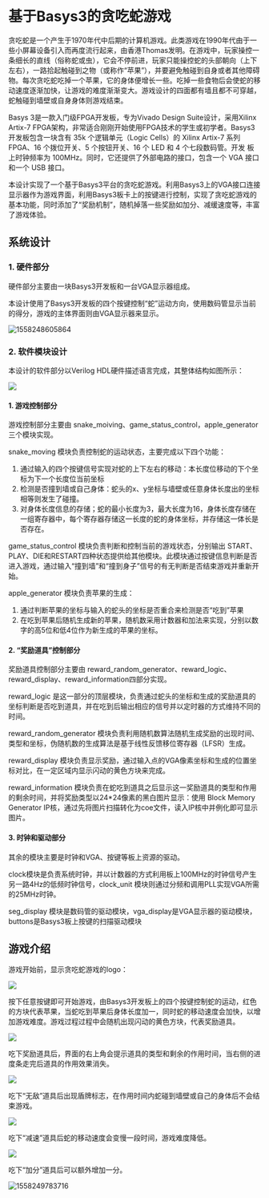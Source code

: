 # 基于Basys3的贪吃蛇游戏

贪吃蛇是一个产生于1970年代中后期的计算机游戏。此类游戏在1990年代由于一些小屏幕设备引入而再度流行起来，由香港Thomas发明。在游戏中，玩家操控一条细长的直线（俗称蛇或虫），它会不停前进，玩家只能操控蛇的头部朝向（上下左右），一路拾起触碰到之物（或称作“苹果”），并要避免触碰到自身或者其他障碍物。每次贪吃蛇吃掉一个苹果，它的身体便增长一些。吃掉一些食物后会使蛇的移动速度逐渐加快，让游戏的难度渐渐变大。游戏设计的四面都有墙且都不可穿越，蛇触碰到墙壁或自身身体则游戏结束。

Basys 3是一款入门级FPGA开发板，专为Vivado Design Suite设计，采用Xilinx Artix-7 FPGA架构，非常适合刚刚开始使用FPGA技术的学生或初学者。Basys3 开发板包含一块含有 35k 个逻辑单元（Logic Cells）的 Xilinx Artix-7 系列 FPGA、16 个拨位开关、5 个按钮开关、16 个 LED 和 4 个七段数码管。开发 板上时钟频率为 100MHz。同时，它还提供了外部电路的接口，包含一个 VGA 接口和一个 USB 接口。

本设计实现了一个基于Basys3平台的贪吃蛇游戏。利用Basys3上的VGA接口连接显示器作为游戏界面，利用Basys3板卡上的按键进行控制，实现了贪吃蛇游戏的基本功能，同时添加了“奖励机制”，随机掉落一些奖励如加分、减缓速度等，丰富了游戏体验。

## 系统设计

### 1. 硬件部分

硬件部分主要由一块Basys3开发板和一台VGA显示器组成。

本设计使用了Basys3开发板的四个按键控制“蛇”运动方向，使用数码管显示当前的得分，游戏的主体界面则由VGA显示器来显示。

![1558248605864](C:\Users\Admin\Dropbox\Markdown\Assignments\1558248605864.png)

### 2. 软件模块设计

本设计的软件部分以Verilog HDL硬件描述语言完成，其整体结构如图所示：

![](https://picture-1256315926.cos.ap-shanghai.myqcloud.com/img/20190519133529.png)

#### 1. 游戏控制部分

游戏控制部分主要由 snake_moiving、game_status_control，apple_generator 三个模块实现。

snake_moving 模块负责控制蛇的运动状态，主要完成以下四个功能：

1. 通过输入的四个按键信号实现对蛇的上下左右的移动：本长度位移动的下个坐标为下一个长度位当前坐标
2. 检测是否撞到墙或自己身体：蛇头的x、y坐标与墙壁或任意身体长度出的坐标相等则发生了碰撞。
3. 对身体长度信息的存储；蛇的最小长度为3，最大长度为16，身体长度存储在一组寄存器中，每个寄存器存储这一长度的蛇的身体坐标，并存储这一体长是否存在。

game_status_control 模块负责判断和控制当前的游戏状态，分别输出 START、PLAY、DIE和RESTART四种状态提供给其他模块。此模块通过按键信息判断是否进入游戏，通过输入“撞到墙”和“撞到身子”信号的有无判断是否结束游戏并重新开始。

apple_generator 模块负责苹果的生成：

1. 通过判断苹果的坐标与输入的蛇头的坐标是否重合来检测是否“吃到”苹果
2. 在吃到苹果后随机生成新的苹果，随机数采用计数器和加法来实现，分别以数字的高5位和低4位作为新生成的苹果的坐标。

#### 2. “奖励道具”控制部分

奖励道具控制部分主要由 reward_random_generator、reward_logic、reward_display、reward_information四部分实现。

reward_logic 是这一部分的顶层模块，负责通过蛇头的坐标和生成的奖励道具的坐标判断是否吃到道具，并在吃到后输出相应的信号并以定时器的方式维持不同的时间。

reward_random_generator 模块负责利用随机数算法随机生成奖励的出现时间、类型和坐标，伪随机数的生成算法是基于线性反馈移位寄存器（LFSR）生成。

reward_display 模块负责显示奖励，通过输入点的VGA像素坐标和生成的位置坐标对比，在一定区域内显示闪动的黄色方块来完成。

reward_information 模块负责在蛇吃到道具之后显示这一奖励道具的类型和作用的剩余时间，并将奖励类型以24*24像素的黑白图片显示：使用 Block Memory Generator IP核，通过先将图片扫描转化为coe文件，读入IP核中并例化即可显示图片。

#### 3. 时钟和驱动部分

其余的模块主要是时钟和VGA、按键等板上资源的驱动。

clock模块是负责系统时钟，并以计数器的方式利用板上100MHz的时钟信号产生另一路4Hz的低频时钟信号，clock_unit 模块则通过分频和调用PLL实现VGA所需的25MHz时钟。

seg_display 模块是数码管的驱动模块，vga_display是VGA显示器的驱动模块，buttons是Basys3板上按键的扫描驱动模块

## 游戏介绍

游戏开始前，显示贪吃蛇游戏的logo：

![](https://picture-1256315926.cos.ap-shanghai.myqcloud.com/img/20190519145026.png)

按下任意按键即可开始游戏，由Basys3开发板上的四个按键控制蛇的运动，红色的方块代表苹果，当蛇吃到苹果后身体长度加一，同时蛇的移动速度会加快，以增加游戏难度。游戏过程过程中会随机出现闪动的黄色方块，代表奖励道具。

![](https://picture-1256315926.cos.ap-shanghai.myqcloud.com/img/20190519150810.png)

吃下奖励道具后，界面的右上角会提示道具的类型和剩余的作用时间，当右侧的进度条走完后道具的作用效果消失。

![](https://picture-1256315926.cos.ap-shanghai.myqcloud.com/img/20190519150836.png)

吃下“无敌”道具后出现盾牌标志，在作用时间内蛇碰到墙壁或自己的身体后不会结束游戏。

![](https://picture-1256315926.cos.ap-shanghai.myqcloud.com/img/20190519150900.png)

吃下“减速”道具后蛇的移动速度会变慢一段时间，游戏难度降低。

![](https://picture-1256315926.cos.ap-shanghai.myqcloud.com/img/20190519150920.png)

吃下“加分”道具后可以额外增加一分。

![1558249783716](C:\Users\Admin\Dropbox\Markdown\Assignments\1558249783716.png)





